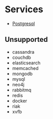 # Services

- [Postgresql](Services/Postgresql.md)

## Unsupported

- cassandra
- couchdb
- elasticsearch
- memcached
- mongodb
- mysql
- neo4j
- rabbitmq
- redis
- docker
- riak
- xvfb
